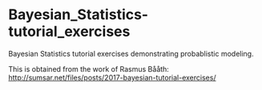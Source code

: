 # Bayesian_Statistics-tutorial_exercises
Bayesian Statistics tutorial exercises demonstrating probablistic modeling.
   
This is obtained from the work of Rasmus Bååth: <http://sumsar.net/files/posts/2017-bayesian-tutorial-exercises/>  

